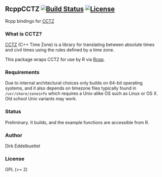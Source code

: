 ## RcppCCTZ [![Build Status](https://travis-ci.org/eddelbuettel/rcppcctz.svg)](https://travis-ci.org/eddelbuettel/rcpptoml) [![License](http://img.shields.io/badge/license-GPL%20%28%3E=%202%29-brightgreen.svg?style=flat)](http://www.gnu.org/licenses/gpl-2.0.html) 

Rcpp bindings for [CCTZ](https://github.com/google/cctz)

### What is CCTZ?

[CCTZ](https://github.com/google/cctz) (C++ Time Zone) is a library for
translating between absolute times and civil times using the rules
defined by a time zone. 

This package wraps CCTZ for use by R via
[Rcpp](http://dirk.eddelbuettel.com/code/rcpp.html).

### Requirements

Due to internal architectural choices only builds on 64-bit operating
systems, and it also depends on timezone files typically found in
`/usr/share/zoneinfo` which requires a Unix-alike OS such as Linux or OS
X. Old school Unix variants may work.

### Status

Preliminary. It builds, and the example functions are accessible from R.

### Author

Dirk Eddelbuettel

### License

GPL (>= 2)


